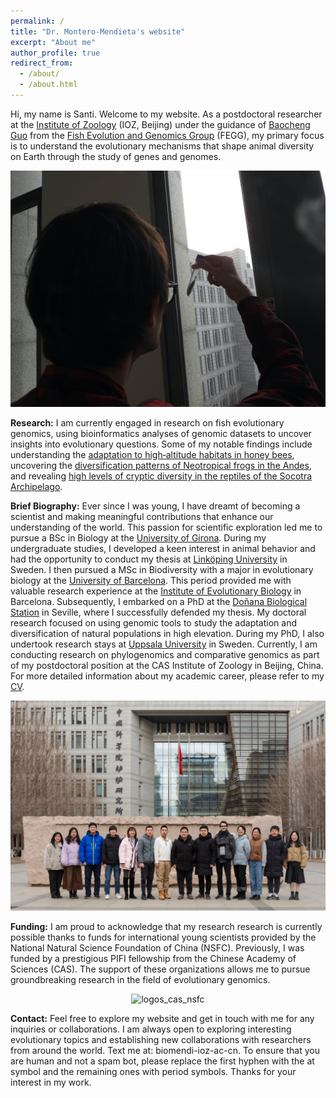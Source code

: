 ```yaml
---
permalink: /
title: "Dr. Montero-Mendieta's website"
excerpt: "About me"
author_profile: true
redirect_from: 
  - /about/
  - /about.html
---
```


Hi, my name is Santi. Welcome to my website. As a postdoctoral researcher at the <a href="http://english.ioz.cas.cn/" target="_blank">Institute of Zoology</a> (IOZ, Beijing) under the guidance of <a href="https://scholar.google.com/citations?user=Dxsg5HoAAAAJ&hl=en" target="_blank">Baocheng Guo</a> from the <a href="https://guolaboratory.com/" target="_blank">Fish Evolution and Genomics Group</a> (FEGG), my primary focus is to understand the evolutionary mechanisms that shape animal diversity on Earth through the study of genes and genomes.

![Santi doing research on fish](/images/santi_stickleback.jpg)

**Research:** I am currently engaged in research on fish evolutionary genomics, using bioinformatics analyses of genomic datasets to uncover insights into evolutionary questions. Some of my notable findings include understanding the <a href="https://onlinelibrary.wiley.com/doi/10.1111/mec.14986" target="_blank">adaptation to high‐altitude habitats in honey bees</a>, uncovering the <a href="https://doi.org/10.1016/j.ympev.2021.107167" target="_blank">diversification patterns of Neotropical frogs in the Andes</a>, and revealing <a href="https://doi.org/10.1371/journal.pone.0149985" target="_blank">high levels of cryptic diversity in the reptiles of the Socotra Archipelago</a>.

**Brief Biography:** Ever since I was young, I have dreamt of becoming a scientist and making meaningful contributions that enhance our understanding of the world. This passion for scientific exploration led me to pursue a BSc in Biology at the <a href="https://www.udg.edu/en" target="_blank">University of Girona</a>. During my undergraduate studies, I developed a keen interest in animal behavior and had the opportunity to conduct my thesis at <a href="https://liu.se/en" target="_blank">Linköping University</a> in Sweden. I then pursued a MSc in Biodiversity with a major in evolutionary biology at the <a href="https://web.ub.edu/en" target="_blank">University of Barcelona</a>. This period provided me with valuable research experience at the <a href="https://www.ibe.upf-csic.es" target="_blank">Institute of Evolutionary Biology</a> in Barcelona. Subsequently, I embarked on a PhD at the <a href="http://www.ebd.csic.es/en/inicio" target="_blank">Doñana Biological Station</a> in Seville, where I successfully defended my thesis. My doctoral research focused on using genomic tools to study the adaptation and diversification of natural populations in high elevation. During my PhD, I also undertook research stays at <a href="https://www.uu.se/en" target="_blank">Uppsala University</a> in Sweden. Currently, I am conducting research on phylogenomics and comparative genomics as part of my postdoctoral position at the CAS Institute of Zoology in Beijing, China. For more detailed information about my academic career, please refer to my <a href="https://santiagomonteromendieta.github.io/cv/">CV</a>.

![FEGG members in 2023](/images/FEGG_2023.jpg)

**Funding:** I am proud to acknowledge that my research research is currently possible thanks to funds for international young scientists provided by the National Natural Science Foundation of China (NSFC). Previously, I was funded by a prestigious PIFI fellowship from the Chinese Academy of Sciences (CAS). The support of these organizations allows me to pursue groundbreaking research in the field of evolutionary genomics.

<p style="text-align:center;"><img src="https://santiagomonteromendieta.github.io/images/logos_cas_nsfc.png" alt="logos_cas_nsfc" width="400"></p>

**Contact:** Feel free to explore my website and get in touch with me for any inquiries or collaborations. I am always open to exploring interesting evolutionary topics and establishing new collaborations with researchers from around the world. Text me at: biomendi-ioz-ac-cn. To ensure that you are human and not a spam bot, please replace the first hyphen with the at symbol and the remaining ones with period symbols. Thanks for your interest in my work.
